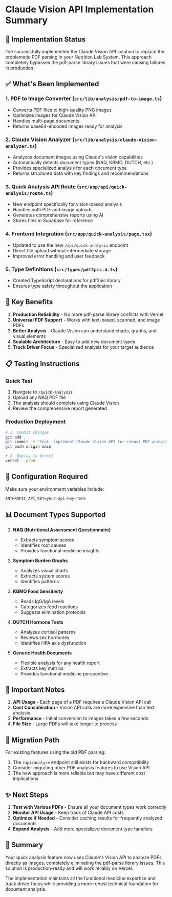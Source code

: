 # Claude Vision API Implementation Summary

## 🚀 Implementation Status

I've successfully implemented the Claude Vision API solution to replace the problematic PDF parsing in your Nutrition Lab System. This approach completely bypasses the pdf-parse library issues that were causing failures in production.

## ✅ What's Been Implemented

### 1. **PDF to Image Converter** (`src/lib/analysis/pdf-to-image.ts`)
- Converts PDF files to high-quality PNG images
- Optimizes images for Claude Vision API
- Handles multi-page documents
- Returns base64-encoded images ready for analysis

### 2. **Claude Vision Analyzer** (`src/lib/analysis/claude-vision-analyzer.ts`)
- Analyzes document images using Claude's vision capabilities
- Automatically detects document types (NAQ, KBMO, DUTCH, etc.)
- Provides specialized analysis for each document type
- Returns structured data with key findings and recommendations

### 3. **Quick Analysis API Route** (`src/app/api/quick-analysis/route.ts`)
- New endpoint specifically for vision-based analysis
- Handles both PDF and image uploads
- Generates comprehensive reports using AI
- Stores files in Supabase for reference

### 4. **Frontend Integration** (`src/app/quick-analysis/page.tsx`)
- Updated to use the new `/api/quick-analysis` endpoint
- Direct file upload without intermediate storage
- Improved error handling and user feedback

### 5. **Type Definitions** (`src/types/pdf2pic.d.ts`)
- Created TypeScript declarations for pdf2pic library
- Ensures type safety throughout the application

## 🎯 Key Benefits

1. **Production Reliability** - No more pdf-parse library conflicts with Vercel
2. **Universal PDF Support** - Works with text-based, scanned, and image PDFs
3. **Better Analysis** - Claude Vision can understand charts, graphs, and visual elements
4. **Scalable Architecture** - Easy to add new document types
5. **Truck Driver Focus** - Specialized analysis for your target audience

## 📋 Testing Instructions

### Quick Test
1. Navigate to `/quick-analysis`
2. Upload any NAQ PDF file
3. The analysis should complete using Claude Vision
4. Review the comprehensive report generated

### Production Deployment
```bash
# 1. Commit changes
git add .
git commit -m "feat: implement Claude Vision API for robust PDF analysis"
git push origin main

# 2. Deploy to Vercel
vercel --prod
```

## 🔧 Configuration Required

Make sure your environment variables include:
```env
ANTHROPIC_API_KEY=your-api-key-here
```

## 📊 Document Types Supported

1. **NAQ (Nutritional Assessment Questionnaire)**
   - Extracts symptom scores
   - Identifies root causes
   - Provides functional medicine insights

2. **Symptom Burden Graphs**
   - Analyzes visual charts
   - Extracts system scores
   - Identifies patterns

3. **KBMO Food Sensitivity**
   - Reads IgG/IgA levels
   - Categorizes food reactions
   - Suggests elimination protocols

4. **DUTCH Hormone Tests**
   - Analyzes cortisol patterns
   - Reviews sex hormones
   - Identifies HPA axis dysfunction

5. **Generic Health Documents**
   - Flexible analysis for any health report
   - Extracts key metrics
   - Provides functional medicine perspective

## 🚨 Important Notes

1. **API Usage** - Each page of a PDF requires a Claude Vision API call
2. **Cost Consideration** - Vision API calls are more expensive than text analysis
3. **Performance** - Initial conversion to images takes a few seconds
4. **File Size** - Large PDFs will take longer to process

## 🔄 Migration Path

For existing features using the old PDF parsing:
1. The `/api/analyze` endpoint still exists for backward compatibility
2. Consider migrating other PDF analysis features to use Vision API
3. The new approach is more reliable but may have different cost implications

## ✨ Next Steps

1. **Test with Various PDFs** - Ensure all your document types work correctly
2. **Monitor API Usage** - Keep track of Claude API costs
3. **Optimize if Needed** - Consider caching results for frequently analyzed documents
4. **Expand Analysis** - Add more specialized document type handlers

## 🎉 Summary

Your quick analysis feature now uses Claude's Vision API to analyze PDFs directly as images, completely eliminating the pdf-parse library issues. This solution is production-ready and will work reliably on Vercel.

The implementation maintains all the functional medicine expertise and truck driver focus while providing a more robust technical foundation for document analysis.